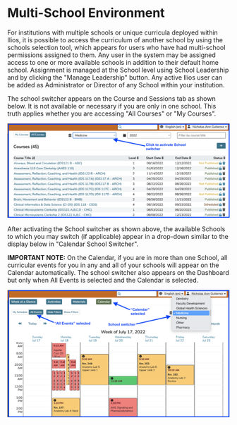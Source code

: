 # Multi-School Environment

For institutions with multiple schools or unique curricula deployed within Ilios, it is possible to access the curriculum of another school by using the schools selection tool, which appears for users who have had multi-school permissions assigned to them. Any user in the system may be assigned access to one or more available schools in addition to their default home school. Assignment is managed at the School level using School Leadership and by clicking the "Manage Leadership" button. Any active Ilios user can be added as Administrator or Director of any School within your institution.

The school switcher appears on the Course and Sessions tab as shown below. It is not available or necessary if you are only in one school. This truth applies whether you are accessing "All Courses" or "My Courses".

![Courses School Switcher](../images/schools/multi_school_environment/courses_school_switcher.png)

After activating the School switcher as shown above, the available Schools to which you may switch (if applicable) appear in a drop-down similar to the display below in "Calendar School Switcher".

**IMPORTANT NOTE:** On the Calendar, if you are in more than one School, all curricular events for you in any and all of your schools will appear on the Calendar automatically. The school switcher also appears on the Dashboard but only when All Events is selected and the Calendar is selected.

![Calendar School Switcher](../images/schools/multi_school_environment/calendar_school_switcher.png)
